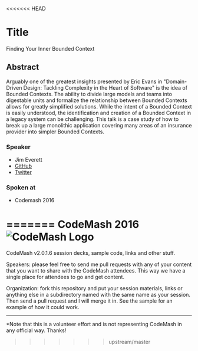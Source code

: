 <<<<<<< HEAD
# Title
Finding Your Inner Bounded Context
## Abstract
Arguably one of the greatest insights presented by Eric Evans in "Domain-Driven Design: Tackling Complexity in the Heart of Software" is the idea of Bounded Contexts. The ability to divide large models and teams into digestable units and formalize the relationship between Bounded Contexts allows for greatly simplified solutions. While the intent of a Bounded Context is easily understood, the identification and creation of a Bounded Context in a legacy system can be challenging. This talk is a case study of how to break up a large monolithic application covering many areas of an insurance provider into simpler Bounded Contexts.

### Speaker
+ Jim Everett
+ [GitHub](https://github.com/CognitiveBurden)
+ [Twitter](https://twitter.com/CognitiveBurden)
### Spoken at 
* Codemash 2016

=======
CodeMash 2016   ![CodeMash Logo](https://doorcomp.blob.core.windows.net/doorcomp/Codemash%20Gearhead%20200.png)
============

CodeMash v2.0.1.6 session decks, sample code, links and other stuff.

Speakers: please feel free to send me pull requests with any of your content that you want to share with the CodeMash attendees.  This way we have a single place for attendees to go and get content.

Organization: fork this repository and put your session materials, links or anything else in a subdirectory named with the same name as your session. Then send a pull request and I will merge it in. See the sample for an example of how it could work.

--- 

*Note that this is a volunteer effort and is not representing CodeMash in any official way. Thanks! 
>>>>>>> upstream/master
